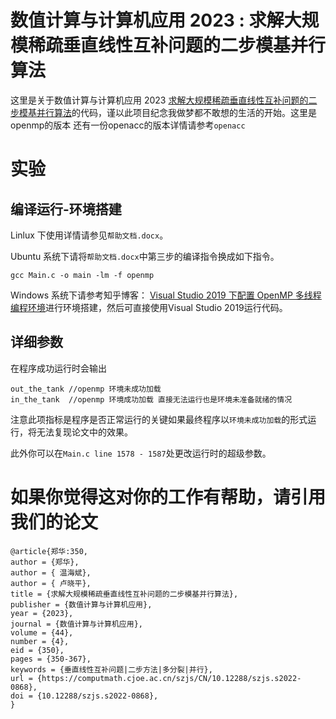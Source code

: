 # 数值计算与计算机应用 2023 : 求解大规模稀疏垂直线性互补问题的二步模基并行算法
这里是关于数值计算与计算机应用 2023 [求解大规模稀疏垂直线性互补问题的二步模基并行算法](https://computmath.cjoe.ac.cn/szjs/CN/10.12288/szjs.s2022-0868#4)的代码，谨以此项目纪念我做梦都不敢想的生活的开始。这里是openmp的版本 还有一份openacc的版本详情请参考`openacc`

# 实验
## 编译运行-环境搭建

Linlux 下使用详情请参见`帮助文档.docx`。

Ubuntu 系统下请将`帮助文档.docx`中第三步的编译指令换成如下指令。
```
gcc Main.c -o main -lm -f openmp
```
Windows 系统下请参考知乎博客：
[Visual Studio 2019 下配置 OpenMP 多线程编程环境](https://zhuanlan.zhihu.com/p/86708660)进行环境搭建，然后可直接使用Visual Studio 2019运行代码。

## 详细参数
在程序成功运行时会输出 
```
out_the_tank //openmp 环境未成功加载
in_the_tank  //openmp 环境成功加载 直接无法运行也是环境未准备就绪的情况
```
注意此项指标是程序是否正常运行的关键如果最终程序以`环境未成功加载`的形式运行，将无法复现论文中的效果。

此外你可以在`Main.c line 1578 - 1587`处更改运行时的超级参数。



# 如果你觉得这对你的工作有帮助，请引用我们的论文
```
@article{郑华:350,
author = {郑华},
author = { 温海斌},
author = { 卢晓平},
title = {求解大规模稀疏垂直线性互补问题的二步模基并行算法},
publisher = {数值计算与计算机应用},
year = {2023},
journal = {数值计算与计算机应用},
volume = {44},
number = {4},
eid = {350},
pages = {350-367},
keywords = {垂直线性互补问题|二步方法|多分裂|并行},
url = {https://computmath.cjoe.ac.cn/szjs/CN/10.12288/szjs.s2022-0868},
doi = {10.12288/szjs.s2022-0868},
}
```
